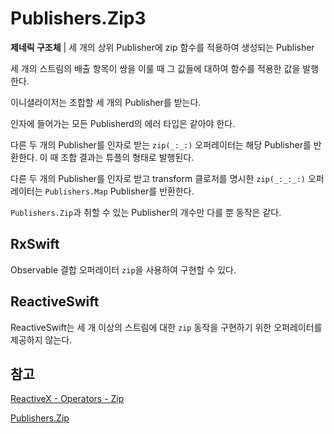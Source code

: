 # Publishers.Zip3

**제네릭 구조체** | 세 개의 상위 Publisher에 zip 함수를 적용하여 생성되는 Publisher

세 개의 스트림의 배출 항목이 쌍을 이룰 때 그 값들에 대하여 함수를 적용한 값을 발행한다.

이니셜라이저는 조합할 세 개의 Publisher를 받는다.

인자에 들어가는 모든 Publisherd의 에러 타입은 같아야 한다.

다른 두 개의 Publisher를 인자로 받는 `zip(_:_:)` 오퍼레이터는 해당 Publisher를 반환한다. 이 때 조합 결과는 튜플의 형태로 발행된다.

다른 두 개의 Publisher를 인자로 받고 transform 클로저를 명시한 `zip(_:_:_:)` 오퍼레이터는 `Publishers.Map` Publisher를 반환한다.

`Publishers.Zip`과 취할 수 있는 Publisher의 개수만 다를 뿐 동작은 같다.

## RxSwift

Observable 결합 오퍼레이터 `zip`을 사용하여 구현할 수 있다.

## ReactiveSwift

ReactiveSwift는 세 개 이상의 스트림에 대한 `zip` 동작을 구현하기 위한 오퍼레이터를 제공하지 않는다.

## 참고

[ReactiveX - Operators - Zip](http://reactivex.io/documentation/operators/zip.html)

[Publishers.Zip](./Zip.md)